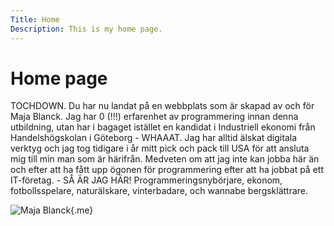 ```yaml
---
Title: Home
Description: This is my home page.
---
```


Home page
==========================

TOCHDOWN. Du har nu landat på en webbplats som är skapad av och för Maja Blanck. Jag har 0 (!!!) erfarenhet av programmering innan denna utbildning, utan har i bagaget istället en kandidat i Industriell ekonomi från Handelshögskolan i Göteborg - WHAAAT. Jag har alltid älskat digitala verktyg och jag tog tidigare i år mitt pick och pack till USA för att ansluta mig till min man som är härifrån. Medveten om att jag inte kan jobba här än och efter att ha fått upp ögonen för programmering efter att ha jobbat på ett IT-företag. - SÅ ÄR JAG HÄR! Programmeringsnybörjare, ekonom, fotbollsspelare, naturälskare, vinterbadare, och wannabe bergsklättrare.

![Maja Blanck](%assets_url%/img/Me.png){.me}